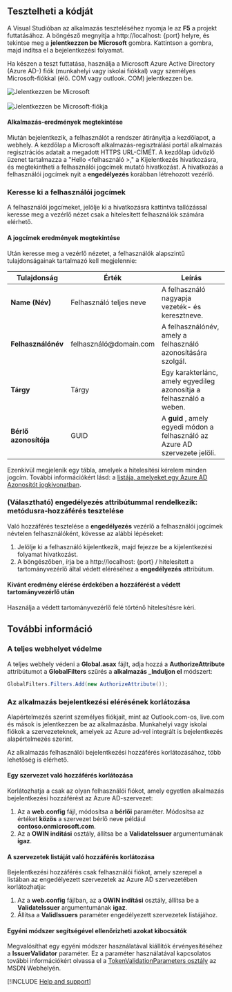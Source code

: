 
## <a name="test-your-code"></a>Tesztelheti a kódját

A Visual Studióban az alkalmazás teszteléséhez nyomja le az **F5** a projekt futtatásához. A böngésző megnyitja a http://<span></span>localhost: {port} helyre, és tekintse meg a **jelentkezzen be Microsoft** gombra. Kattintson a gombra, majd indítsa el a bejelentkezési folyamat.

Ha készen a teszt futtatása, használja a Microsoft Azure Active Directory (Azure AD-) fiók (munkahelyi vagy iskolai fiókkal) vagy személyes Microsoft-fiókkal (<span>élő.</span> COM vagy <span>outlook.</span> COM) jelentkezzen be.

![Jelentkezzen be Microsoft](media/active-directory-develop-guidedsetup-aspnetwebapp-test/aspnetbrowsersignin.png)
<br/><br/>
![Jelentkezzen be Microsoft-fiókja](media/active-directory-develop-guidedsetup-aspnetwebapp-test/aspnetbrowsersignin2.png)

#### <a name="view-application-results"></a>Alkalmazás-eredmények megtekintése
Miután bejelentkezik, a felhasználót a rendszer átirányítja a kezdőlapot, a webhely. A kezdőlap a Microsoft alkalmazás-regisztrálási portál alkalmazás regisztrációs adatait a megadott HTTPS URL-CÍMÉT. A kezdőlap üdvözlő üzenet tartalmazza a "Hello \<felhasználó >," a Kijelentkezés hivatkozásra, és megtekintheti a felhasználói jogcímek mutató hivatkozást. A hivatkozás a felhasználói jogcímek nyit a **engedélyezés** korábban létrehozott vezérlő.

### <a name="browse-to-see-the-users-claims"></a>Keresse ki a felhasználói jogcímek
A felhasználói jogcímeket, jelölje ki a hivatkozásra kattintva tallózással keresse meg a vezérlő nézet csak a hitelesített felhasználók számára elérhető.

#### <a name="view-the-claims-results"></a>A jogcímek eredmények megtekintése
Után keresse meg a vezérlő nézetet, a felhasználók alapszintű tulajdonságainak tartalmazó kell megjelennie:

|Tulajdonság |Érték |Leírás |
|---|---|---|
|**Name (Név)** |Felhasználó teljes neve | A felhasználó nagyapja vezeték- és keresztneve.
|**Felhasználónév** |felhasználó<span>@domain.com</span> | A felhasználónév, amely a felhasználó azonosítására szolgál.
|**Tárgy** |Tárgy |Egy karakterlánc, amely egyedileg azonosítja a felhasználó a weben.|
|**Bérlő azonosítója** |GUID | A **guid** , amely egyedi módon a felhasználó az Azure AD szervezete jelöli.|

Ezenkívül megjelenik egy tábla, amelyek a hitelesítési kérelem minden jogcím. További információkért lásd: a [listája, amelyeket egy Azure AD Azonosítót jogkivonatban](https://docs.microsoft.com/azure/active-directory/develop/active-directory-token-and-claims).


### <a name="test-access-to-a-method-that-has-an-authorize-attribute-optional"></a>(Választható) engedélyezés attribútummal rendelkezik: metódusra-hozzáférés tesztelése
Való hozzáférés tesztelése a **engedélyezés** vezérlő a felhasználói jogcímek névtelen felhasználóként, kövesse az alábbi lépéseket:
1. Jelölje ki a felhasználó kijelentkezik, majd fejezze be a kijelentkezési folyamat hivatkozást.
2. A böngészőben, írja be a http://<span></span>localhost: {port} / hitelesített a tartományvezérlő által védett eléréséhez a **engedélyezés** attribútum.

#### <a name="expected-results-after-access-to-a-protected-controller"></a>Kívánt eredmény elérése érdekében a hozzáférést a védett tartományvezérlő után
Használja a védett tartományvezérlő felé történő hitelesítésre kéri.

## <a name="additional-information"></a>További információ

<!--start-collapse-->
### <a name="protect-your-entire-website"></a>A teljes webhelyet védelme
A teljes webhely védeni a **Global.asax** fájlt, adja hozzá a **AuthorizeAttribute** attribútumot a **GlobalFilters** szűrés a **alkalmazás _Induljon el** módszert:

```csharp
GlobalFilters.Filters.Add(new AuthorizeAttribute());
```
<!--end-collapse-->

### <a name="restrict-sign-in-access-to-your-application"></a>Az alkalmazás bejelentkezési elérésének korlátozása
Alapértelmezés szerint személyes fiókjait, mint az Outlook.com-os, live.com és mások is jelentkezzen be az alkalmazásba. Munkahelyi vagy iskolai fiókok a szervezeteknek, amelyek az Azure ad-vel integrált is bejelentkezés alapértelmezés szerint.

Az alkalmazás felhasználói bejelentkezési hozzáférés korlátozásához, több lehetőség is elérhető.

#### <a name="restrict-access-to-a-single-organization"></a>Egy szervezet való hozzáférés korlátozása
Korlátozhatja a csak az olyan felhasználói fiókot, amely egyetlen alkalmazás bejelentkezési hozzáférést az Azure AD-szervezet:
1. Az a **web.config** fájl, módosítsa a **bérlői** paraméter. Módosítsa az értéket **közös** a szervezet bérlő neve például **contoso.onmicrosoft.com**.
2. Az a **OWIN indítási** osztály, állítsa be a **ValidateIssuer** argumentumának **igaz**.

#### <a name="restrict-access-to-a-list-of-organizations"></a>A szervezetek listáját való hozzáférés korlátozása
Bejelentkezési hozzáférés csak felhasználói fiókot, amely szerepel a listában az engedélyezett szervezetek az Azure AD szervezetében korlátozhatja:
1. Az a **web.config** fájlban, az a **OWIN indítási** osztály, állítsa be a **ValidateIssuer** argumentumának **igaz**.
2. Állítsa a **ValidIssuers** paraméter engedélyezett szervezetek listájához.

#### <a name="use-a-custom-method-to-validate-issuers"></a>Egyéni módszer segítségével ellenőrizheti azokat kibocsátók
Megvalósíthat egy egyéni módszer használatával kiállítók érvényesítéséhez a **IssuerValidator** paraméter. Ez a paraméter használatával kapcsolatos további információkért olvassa el a [TokenValidationParameters osztály](https://msdn.microsoft.com/library/system.identitymodel.tokens.tokenvalidationparameters.aspx) az MSDN Webhelyén.

[!INCLUDE  [Help and support](./active-directory-develop-help-support-include.md)]
